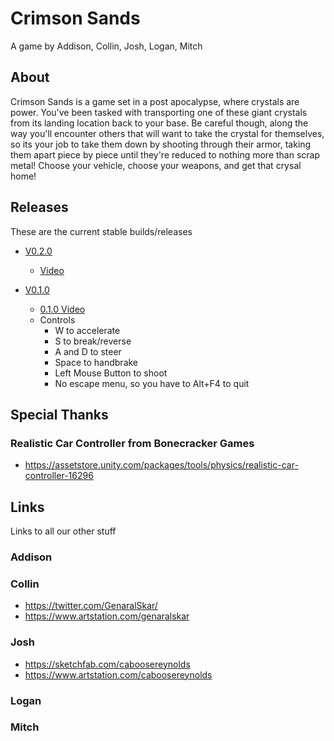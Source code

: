 # Crimson Sands
A game by Addison, Collin, Josh, Logan, Mitch

## About
Crimson Sands is a game set in a post apocalypse, where crystals are power. You've been tasked with transporting one of these giant crystals from its landing location back to your base. Be careful though, along the way you'll encounter others that will want to take the crystal for themselves, so its your job to take them down by shooting through their armor, taking them apart piece by piece until they're reduced to nothing more than scrap metal! Choose your vehicle, choose your weapons, and get that crysal home!

## Releases
These are the current stable builds/releases
- [V0.2.0](https://drive.google.com/open?id=14QHKDyUwwTh6FjzJL1MISACD6WQHzQU2)
  - [Video](https://youtu.be/DKxzL9dX9o4)

- [V0.1.0](https://drive.google.com/file/d/16lFl2HQKqc4FfFLB7sl5i4gXDIhMRops/view)
  - [0.1.0 Video](https://youtu.be/tvedBjCEEF8)
  - Controls
      - W to accelerate
      - S to break/reverse
      - A and D to steer
      - Space to handbrake
      - Left Mouse Button to shoot
      - No escape menu, so you have to Alt+F4 to quit

## Special Thanks
### Realistic Car Controller from Bonecracker Games
- https://assetstore.unity.com/packages/tools/physics/realistic-car-controller-16296

## Links
Links to all our other stuff
### Addison


### Collin
- https://twitter.com/GenaralSkar/
- https://www.artstation.com/genaralskar

### Josh
- https://sketchfab.com/caboosereynolds
- https://www.artstation.com/caboosereynolds

### Logan


### Mitch

